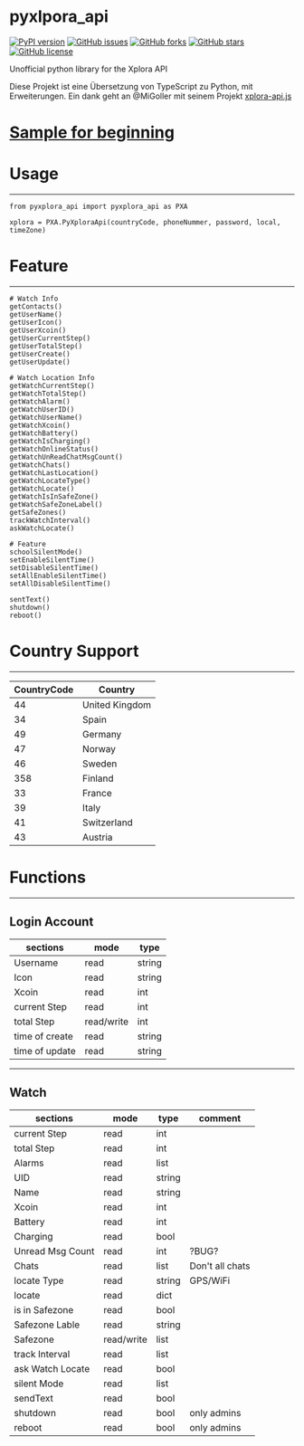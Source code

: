 # pyxlpora_api

[![PyPI version](https://badge.fury.io/py/pyxplora-api.svg)](https://badge.fury.io/py/pyxplora-api)
[![GitHub issues](https://img.shields.io/github/issues/Ludy87/pyxplora_api)](https://img.shields.io/github/issues/Ludy87/pyxplora_api)
[![GitHub forks](https://img.shields.io/github/forks/Ludy87/pyxplora_api)](https://img.shields.io/github/forks/Ludy87/pyxplora_api)
[![GitHub stars](https://img.shields.io/github/stars/Ludy87/pyxplora_api)](https://img.shields.io/github/stars/Ludy87/pyxplora_api)
[![GitHub license](https://img.shields.io/github/license/Ludy87/pyxplora_api)](https://img.shields.io/github/license/Ludy87/pyxplora_api)

Unofficial python library for the Xplora API

Diese Projekt ist eine Übersetzung von TypeScript zu Python, mit Erweiterungen.
Ein dank geht an @MiGoller mit seinem Projekt [xplora-api.js](https://github.com/MiGoller/xplora-api.js)


# [Sample for beginning](https://github.com/Ludy87/pyxplora_api/tree/main/sample)

# Usage
---
```
from pyxplora_api import pyxplora_api as PXA

xplora = PXA.PyXploraApi(countryCode, phoneNummer, password, local, timeZone)
```

# Feature
---

```
# Watch Info
getContacts()
getUserName()
getUserIcon()
getUserXcoin()
getUserCurrentStep()
getUserTotalStep()
getUserCreate()
getUserUpdate()

# Watch Location Info
getWatchCurrentStep()
getWatchTotalStep()
getWatchAlarm()
getWatchUserID()
getWatchUserName()
getWatchXcoin()
getWatchBattery()
getWatchIsCharging()
getWatchOnlineStatus()
getWatchUnReadChatMsgCount()
getWatchChats()
getWatchLastLocation()
getWatchLocateType()
getWatchLocate()
getWatchIsInSafeZone()
getWatchSafeZoneLabel()
getSafeZones()
trackWatchInterval()
askWatchLocate()

# Feature
schoolSilentMode()
setEnableSilentTime()
setDisableSilentTime()
setAllEnableSilentTime()
setAllDisableSilentTime()

sentText()
shutdown()
reboot()
```

# Country Support
---

| CountryCode | Country |
|-------------|---------|
| 44 | United Kingdom |
| 34 | Spain |
| 49 | Germany |
| 47 | Norway |
| 46 | Sweden |
| 358 | Finland |
| 33 | France |
| 39 | Italy |
| 41 | Switzerland |
| 43 | Austria |

# Functions
---

## Login Account

| sections | mode | type |
|----------|------|------|
| Username          | read | string |
| Icon              | read | string |
| Xcoin             | read | int |
| current Step      | read | int |
| total Step        | read/write | int |
| time of create    | read | string |
| time of update    | read | string |

---
## Watch

| sections | mode | type | comment |
|----------|------|------|---------|
| current Step      | read | int |
| total Step        | read | int |
| Alarms            | read | list |
| UID               | read | string |
| Name              | read | string |
| Xcoin             | read | int |
| Battery           | read | int |
| Charging          | read | bool |
| Unread Msg Count  | read | int | ?BUG? |
| Chats             | read | list | Don't all chats |
| locate Type       | read | string | GPS/WiFi |
| locate            | read | dict |
| is in Safezone    | read | bool |
| Safezone Lable    | read | string |
| Safezone          | read/write | list |
| track Interval    | read | list |
| ask Watch Locate  | read | bool |
| silent Mode       | read | list |
| sendText          | read | bool |
| shutdown          | read | bool | only admins |
| reboot            | read | bool | only admins |